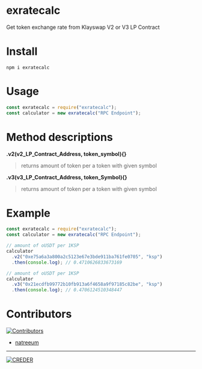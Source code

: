 # exratecalc

Get token exchange rate from Klayswap V2 or V3 LP Contract

# Install

```tsx
npm i exratecalc
```

# Usage

```jsx
const exratecalc = require("exratecalc");
const calculator = new exratecalc("RPC Endpoint");
```

# Method descriptions

**.v2(v2_LP_Contract_Address, token_symbol){}**

> returns amount of token per a token with given symbol

**.v3(v3_LP_Contract_Address, token_Symbol){}**

> returns amount of token per a token with given symbol

# Example

```jsx
const exratecalc = require("exratecalc");
const calculator = new exratecalc("RPC Endpoint");

// amount of oUSDT per 1KSP
calculator
  .v2("0xe75a6a3a800a2c5123e67e3bde911ba761fe0705", "ksp")
  .then(console.log); // 0.4710626833673169

// amount of oUSDT per 1KSP
calculator
  .v3("0x21ecdfb99772b10fb913a6f4658a9f97185c82be", "ksp")
  .then(console.log); // 0.4706124510348447
```

# Contributors

[![Contributors](https://img.shields.io/github/contributors/natreeum/exratecalc)](https://github.com/natreeum/exratecalc/graphs/contributors)

- [natreeum](https://github.com/natreeum)

---

[![CREDER](https://www.creder.biz/assets/images/logo-title-footer2.png)](https://www.creder.biz)
